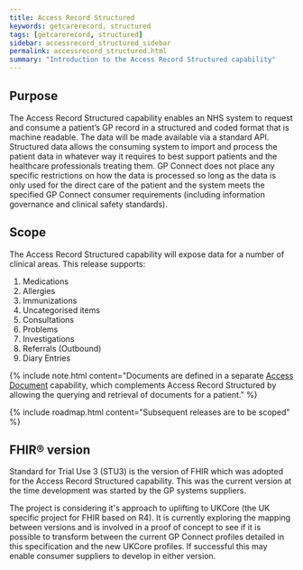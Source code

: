 ```yaml
---
title: Access Record Structured
keywords: getcarerecord, structured
tags: [getcarerecord, structured]
sidebar: accessrecord_structured_sidebar
permalink: accessrecord_structured.html
summary: "Introduction to the Access Record Structured capability"
---
```


## Purpose ##

The Access Record Structured capability enables an NHS system to request and consume a patient’s GP record in a structured and coded format that is machine readable. The data will be made available via a standard API. Structured data allows the consuming system to import and process the patient data in whatever way it requires to best support patients and the healthcare professionals treating them. GP Connect does not place any specific restrictions on how the data is processed so long as the data is only used for the direct care of the patient and the system meets the specified GP Connect consumer requirements (including information governance and clinical safety standards).

## Scope ##

The Access Record Structured capability will expose data for a number of clinical areas. This release supports:

1. Medications
2. Allergies
3. Immunizations
4. Uncategorised items
5. Consultations
6. Problems
7. Investigations
8. Referrals (Outbound)
9. Diary Entries

{% include note.html content="Documents are defined in a separate [Access Document](access_documents.html) capability, which complements Access Record Structured by allowing the querying and retrieval of documents for a patient." %}

{% include roadmap.html content="Subsequent releases are to be scoped" %}

## FHIR&reg; version ##
Standard for Trial Use 3 (STU3) is the version of FHIR which was adopted for the Access Record Structured capability. This was the current version at the time development was started by the GP systems suppliers.

The project is considering it's approach to uplifting to UKCore (the UK specific project for FHIR based on R4). It is currently exploring the mapping between versions and is involved in a proof of concept to see if it is possible to transform between the current GP Connect profiles detailed in this specification and the new UKCore profiles. If successful this may enable consumer suppliers to develop in either version.

